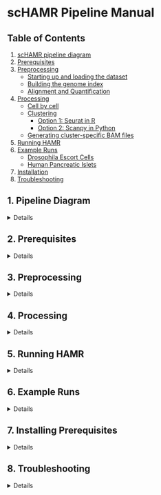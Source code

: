 # scHAMR Pipeline Manual

## Table of Contents

1. [scHAMR pipeline diagram](#1-pipeline-diagram)
2. [Prerequisites](#2-prerequisites)
3. [Preprocessing](#3-preprocessing)
   - [Starting up and loading the dataset](#31-starting-up-and-loading-the-dataset)
   - [Building the genome index](#32-building-the-genome-index)
   - [Alignment and Quantification](#33-alignment-and-quantification)
4. [Processing](#4-processing)
   - [Cell by cell](#41-cell-by-cell-analysis-optional)
   - [Clustering](#42-clustering)
     - [Option 1: Seurat in R](#option-1-seurat-in-r)
     - [Option 2: Scanpy in Python](#option-2-scanpy-in-python)
   - [Generating cluster-specific BAM files](#43-generating-cluster-specific-bam-files)
5. [Running HAMR](#5-running-hamr)
6. [Example Runs](#6-example-runs)
   - [Drosophila Escort Cells](#drosophila-escort-cells)
   - [Human Pancreatic Islets](#human-pancreatic-islets)
7. [Installation](#7-installing-prerequisites)
8. [Troubleshooting]()

## 1. Pipeline Diagram
<details>
<img src="./pip1.png" alt="alt text" width="500" height="300">

<img src="./pip2.png" alt="alt text" width="500" height="300">

</details>

## 2. Prerequisites
<details>
The running environment: Bash terminal on a Linux-based operating system (with Standard POSIX programs)

#### Essential software and tools with versions
- Python (v.2.x & v.3.x)
- R (v.4.x)
- C compiler g++ (v.11.x)
- Bamtools (v.2.5.2)
- Samtools (v.1.16)
- STAR aligner (v.2.7.11a)
- SRA Toolkit (V.3.x)
- 10X Genomics subset-bam (v.1.1.0)
- 10X Genomics Cell Ranger (v.7.2.0)
- Seurat Package in R (v.4.0)
- HAMR (v.1.2)
</details>

## 3. Preprocessing
<details>

```bash
# The directory where everything related to scHAMR will be stored.
SC_HAMR_DIR=~/scHAMR # replace with the actual location
mkdir -p ${SC_HAMR_DIR}
cd ${SC_HAMR_DIR}
```

### 3.1. Starting up and Loading the Dataset

<details>
Commands to set up directories, load, and preprocess data

```bash
# loading the sample data from GEO in SRA format
mkdir -p SRR_data
cd SRR_data
prefetch <SRRxxxxxxxx> --max-size 200G
cd ${SC_HAMR_DIR}

# converting it to FASTQ and spliting the files of reads (R1, R2, and possibly I1...).
mkdir -p FASTQ_data
cd FASTQ_data
fasterq-dump ${SC_HAMR_DIR}/SRR_data/<SRRxxxxxxxx> --split-files

# List the files to confirm they are all there
ls
cd ${SC_HAMR_DIR}
```

If there are multiple datasets, use these commands instead

```bash
# List of datasets to download, replace with the actual ID
datasets=(SRRxxxxxxxx SRRxxxxxxxx SRRxxxxxxxx SRRxxxxxxxx SRRxxxxxxxx)

# Creating a directory to hold the SRA files
mkdir -p SRR_data
cd SRR_data

# Looping through each dataset ID to download
for dataset_id in "${datasets[@]}"
do
    echo "Downloading $dataset_id..."
    prefetch $dataset_id --max-size 200G
done
cd ${SC_HAMR_DIR}

# Creating a directory for FASTQ data
mkdir -p FASTQ_data
cd FASTQ_data

# Looping through each dataset ID to convert to FASTQ and split files
for dataset_id in "${datasets[@]}"
do
    echo "Converting $dataset_id to FASTQ and splitting files..."
    fasterq-dump ${SC_HAMR_DIR}/SRR_data/$dataset_id --split-files
done

# List the files to confirm they are all there
ls
cd ${SC_HAMR_DIR}

```

</details>

### 3.2. Building the Genome Index
<details>
Although the annotations should not be added in building the genome index since HAMR requires no spliced junctions, STARsolo requires the annotations to run and produce the count matrix after aligning. The spliced junction problems will be solved during the aligning step. Additionally, the annotations file needs to be filtered for exons as recommended by 10Xgenomics and STARsolo to properly create the count matrix.


Commands for building genome index with STAR
 
```bash
# Ensuring the starting directory scHAMR
cd ${SC_HAMR_DIR}

# Genome index directory
mkdir -p reference_genome
cd reference_genome

# Replace these with actual links to the reference genome and annotations
ENSEMBL_GENOME_FASTA_LINK="<link for ensembl reference genome fasta file>"
ENSEMBL_ANNOTATIONS_GTF_LINK="<link for ensembl annotations GTF file>"

# Downloading the genome fasta and annotations GTF from Ensembl
wget ${ENSEMBL_GENOME_FASTA_LINK}
wget ${ENSEMBL_ANNOTATIONS_GTF_LINK}

# Decompress if the files are gzipped
gzip -d *.gz

# Replace this with the actual file name of the downloaded and now decompressed file
INPUT_ANNOTATIONS_FILE="<input.annotations_file.gtf>"
# Replace this with the name for the filtered annotations file
OUTPUT_ANNOTATIONS_FILTERED_FILE="<output.annotations_filtered_file.gtf>"

# Filtering the annotations for exons
cellranger mkgtf ${INPUT_ANNOTATIONS_FILE} ${OUTPUT_ANNOTATIONS_FILTERED_FILE} --attribute=gene_biotype:protein_coding

# Replace these placeholders with the actual names of the genome fasta and filtered annotations file
REFERENCE_GENOME_FILE="<reference_genome_file.fa>"
ANNOTATIONS_FILTERED_FILE="<annotations_filtered_file.gtf>"

# Building the genome index using STAR
STAR --runMode genomeGenerate --runThreadN 4 \
     --genomeDir STAR_annotated_index/ \
     --genomeFastaFiles ${REFERENCE_GENOME_FILE} \
     --sjdbGTFfile ${ANNOTATIONS_FILTERED_FILE} \
     --genomeSAindexNbases 12 \
     --genomeSAsparseD 3

# Returning to the scHAMR directory
cd ${SC_HAMR_DIR}
```
**Cell Ranger options**
* mkgtf used to filter and prepare the gene annotations. It takes the path for the input gtf and output gtf. 
* --attribute=gene_biotype:protein_coding option is used to filter by protein coding regions or exons.

**STAR options**
* --runMode  genomeGenerate option directs STAR to run genome indices generation job.
* --runThreadN option defines the number of threads to be used for genome generation, it has
to be set to the number of available cores on the server node.
* --genomeDir specifies the directory for the genome index. It has to be created before running STAR.
* --genomeFastaFiles specifies the path for the genome fasta file.
* --sjdbGTFfile specifies the path for the gene annotations file.
* --genomeSAindexNbases specifies an integer value for the length of the SA pre-indexing string in bases, typically between 10 and 15.
* --genomeSAsparseD specifies a positive integer value for suffux array sparsity, distance between indices. A smaller value increases mapping speed but also increases needed RAM.

</details>


### 3.3. Alignment and Quantification
<details>

STARsolo is used for this step since it provides flexibility in use to work within the constraints of HAMR as well as producing comparable results to CellRanger
1.	Spliced junctions for mRNA need to be filtered out. To filter them out in bulk RNA-seq, the STAR aligner parameter --alignIntronMax 1 is usually used along with not including the annotations file in the genome index step. That is because --alignIntronMax 1 only controls the unannotated junctions and has no control over the junctions annotated in building the genome index. However, the annotations file is required for scRNA-seq as discussed earlier in the genome index step. To fix this problem, the annotated spliced junctions can be filtered out by increasing increasing the overhang to a number bigger than the read length, --alignSJDBoverhangMin 999 (n> read length).
2.	The “CB” tag must be included in the --outSAMattributes and that the produced file is a sorted BAM (--outSAMtype BAM SortedByCoordinate ) because the "CB" tag will not be included otherwise and a sorted BAM is also a requirement by HAMR. The “CB” tag will be used to generate BAM file for each cell or cluster later.
3.	HAMR requires only uniquely mapped reads. The parameter --outFilterMultimapNmax 1 is used to filter out multiple mapped reads.
4.	Some parameters such as –soloType, --soloUMIlen and input fastq files are adjusted acording to the used kit. For example. here, the parameters are adjusted for the 10x chromium 3" V2 kit. For the 10X chromium 3" V3, add --soloUMIlen 12. Additionally, STARsolo requires the 10x Genomics cells barcodes whitelist, which is different for different kit versions, to check for correct CBs. Review the STAR Aligner manual for more details and guidance.
5.	HAMR and Subset-bam require the BAM to be sorted and indexed.
6. Find the 10X barcodes whitelist [here](https://teichlab.github.io/scg_lib_structs/methods_html/10xChromium3.html)


Commands for aligning the Reads, CB Demultiplexing, UMI Deduplication, Counting and Cell Calling with STAR

```bash

# Directory for 10x Genomics cells barcodes whitelist
mkdir -p CB_whitelist
cd CB_whitelist
# Replace with the actual link to download the CB whitelist text file
CB_WHITELIST_LINK="<link for CB whitelist txt file>"
wget ${CB_WHITELIST_LINK}
gzip -d *.gz

# Returning to the scHAMR directory
cd ${SC_HAMR_DIR}

# Variables for file names - adjust these as per your dataset
FASTQ_CDNA="FASTQ_data/<Second file with actual cDNA reads.fastq>"
FASTQ_CB_UMI="FASTQ_data/<first file with CB(16b)+UMI(10b) reads.fastq>"
CB_WHITELIST_FILE="CB_whitelist/<CB whitelist file.txt>"
UMI_LENGTH="<10 or 12 based on the 10X version>"

# Mapping with STARsolo
STAR --runThreadN 4 \
  --genomeDir reference_genome/STAR_annotated_index/ \
  --readFilesIn ${FASTQ_CDNA} ${FASTQ_CB_UMI} \
  --outFileNamePrefix STARsolo_results/ \
  --outReadsUnmapped Fastx \
  --outSAMattributes NH HI NM MD CB UB sM sS sQ \
  --outFilterMultimapNmax 1 \
  --outFilterMatchNmin 30 \
  --outFilterMismatchNmax 4 \
  --alignIntronMax 1 \
  --alignSJDBoverhangMin 999 \
  --soloType CB_UMI_Simple \
  --soloCellFilter EmptyDrops_CR \
  --soloCBwhitelist ${CB_WHITELIST_FILE} \
  --soloBarcodeReadLength 1 \
  --soloCBlen 16 \
  --soloUMIlen ${UMI_LENGTH} \
  --outSAMtype BAM SortedByCoordinate \
  --limitBAMsortRAM 60000000000

# Indexing the resulted BAM with samtools
samtools index ${SC_HAMR_DIR}/STARsolo_results/Aligned.sortedByCoord.out.bam
```

The output of STARsolo includes the BAM file as well as raw and filtered count matrix in addition to other complementary files as summaries and logs. The filtered count matrix and BAM are required for the next steps.
</details>

</details>

## 4. Processing

<details>

### 4.1. Cell by Cell Analysis (Optional)

<details>

The Bam file generated in the previous step can technically be split to a BAM file per individual cell and then running them through HAMR for a HAMR result per each cell. Since the reads count per cell is relatively low compared to bulk seq data, even after filtering for actual cells, most HAMR results would be empty and inaccurate as HAMR requires adequate read depth. Additionally, that will generate so many BAM files, representing the number of cells detected, and we may not be interested to view hundreds of HAMR results.

Commands for optional cell by cell analysis

```bash
#  filtering the bam file to include the actual cells only using the filtered barcodes file generated by STARsolo
mkdir -p filtered_bam
cd filtered_bam
subset-bam --bam ${SC_HAMR_DIR}/STARsolo_results/Aligned.sortedByCoord.out.bam --cell-barcodes ${SC_HAMR_DIR}/STARsolo_results/Solo.out/Gene/filtered/barcodes.tsv --bam-tag CB:Z --out-bam filtered_bam --log-level debug
cd ${SC_HAMR_DIR}

# making sure that the allowed number of simultaneously openned files on the computer/server is bigger than the expected number of cells (number of filtered cells  barcodes). It is usually 1024. 
# Setting it temporarily to 9999.
ulimit -n
ulimit -n 9999
mkdir -p splitted_bams

# spliting the generated bam file to a file for each individual cell based on the cell barcodes tag using bamtools.
cd splitted_bams
cp ${SC_HAMR_DIR}/filtered_bam/filtered_bam ${SC_HAMR_DIR} /splitted_bams/
bamtools split -in filtered_bam -tag CB:Z
cd ${SC_HAMR_DIR}
```

</details>

### 4.2. Clustering

<details>

``` bash
# directory for all clustering analyses
mkdir -p clustering
cd clustering
```

### Option 1: Scanpy in Python

<details>

**1. Setting up and Loading dataset**

Scanpy expects zipped files:
```bash
# gzip STARsolo results for Scanpy
mkdir -p ${SC_HAMR_DIR}/STARsolo_results/Solo.out/Gene/filtered/gzipped
for file in ${SC_HAMR_DIR}/STARsolo_results/Solo.out/Gene/filtered/*; do
    gzip -c "$file" > ${SC_HAMR_DIR}/STARsolo_results/Solo.out/Gene/filtered_gzipped/$(basename "$file").gz
done

# start in the ~/scHAMR directory
cd ${SC_HAMR_DIR}

# starting the python environment
python3
```

Importing libraries:
```python
import scanpy as sc
import os
import anndata
import scipy as sp
import pandas as pd
import numpy as np
import seaborn as sb
import matplotlib.pyplot as plt
from matplotlib import cm
from scipy.sparse import csr_matrix
from sklearn.model_selection import StratifiedShuffleSplit, train_test_split
from sklearn.metrics import silhouette_score, davies_bouldin_score, calinski_harabasz_score
np.random.seed(223)
```

Loading dataset:
```python
# Reading the dataset into python as an anndata, ensure the correct directory path
files_path = '../scHAMR/STARsolo_results/Solo.out/Gene/filtered/gzipped/'
adata = sc.read_10x_mtx(files_path)

# Displaying the AnnData object description
adata
```

**2. Data Cleaning and Quality Control**

In case there are multiple samples in the dataset, the cleaning needs to be done to individual samples.

Subsetting the dataset for individual samples:
```python
# Subset the data for each of the 5 samples based on the sample annotations in the data
unique_samples = adata.obs['sample'].unique()
sample_data = {}
for sample in unique_samples:
    sample_data[sample] = adata[adata.obs['sample'] == sample].copy()
    
#adata_<sample1_ID> = sample_data['<sample1_ID>']
#adata_<sample2_ID> = sample_data['<sample2_ID>']
#adata_<sample3_ID> = sample_data['<sample3_ID>']
#adata_<...> = sample_data['<...>']
```

Define a function for quality control check using metrics and visualizations:
```python
def data_quality_control_check(adata):
    """
    Perform quality control (QC) analysis on an AnnData object used in scRNA-seq data analysis.

    This function calculates and adds QC metrics to the AnnData object for each cell. These metrics include 
    the total counts of RNA molecules per cell, the number of detected genes, and the fraction of 
    mitochondrial (MT) genes. It also generates violin plots and scatter plots for these metrics to assist 
    in determining appropriate threshold values for further quality control filtering.

    Parameters:
    -----------
    adata : AnnData
        An AnnData object containing scRNA-seq data. This object should have cells as rows and genes as columns.
    
    Returns:
    --------
    adata : AnnData
        The modified AnnData object with added QC metrics. The metrics added are 'n_genes_by_counts' (number of 
        genes detected in each cell), 'total_counts' (total number of RNA molecules detected per cell), and 
        'pct_counts_mt' (percentage of counts belonging to mitochondrial genes).
    """

    # Identify and annotate mitochondrial genes, which start with MT in their ID
    adata.var['mt'] = adata.var_names.str.startswith('MT-')

    # Calculate quality check metrics, particularly: total counts, no. of genes, and MT genes fraction
    sc.pp.calculate_qc_metrics(adata, qc_vars=['mt'], percent_top=None, log1p=True, inplace=True)
    
    # Produce a violin plot for the quality check metrics 
    sc.pl.violin(adata, ['n_genes_by_counts', 'total_counts', 'pct_counts_mt'],
             jitter=0.4, multi_panel=True)
    
    # Produce scatter plots for total count vs mitochondrial genes and gene count
    sc.pl.scatter(adata, x='total_counts', y='n_genes_by_counts')
    sc.pl.scatter(adata, x='total_counts', y='pct_counts_mt')
    
    return adata
```

Define a function that applies selected quality control metrics:
```python
def data_quality_control_apply(adata, min_counts, max_counts, min_genes, max_genes, max_pct_mt):
    
    """
    Apply a series of quality control filters to an AnnData object from scRNA-seq data.

    This function performs several filtering steps to remove low-quality cells based on specified 
    criteria: the maximum total counts, the minimum and maximum number of genes expressed, and the 
    maximum percentage of mitochondrial gene counts. The function prints the number of cells in the 
    dataset after each filtering step for tracking the impact of each criterion.

    Parameters:
    -----------
    adata : AnnData
        An AnnData object containing single-cell RNA sequencing data, with cells as rows and genes as columns.
    max_counts : int
        Maximum allowed total counts (sum of all gene expression counts) per cell. Cells exceeding this 
        threshold will be filtered out.
    min_genes : int
        Minimum number of genes that must be expressed in a cell. Cells with fewer expressed genes will 
        be filtered out.
    max_genes : int
        Maximum number of genes that must be expressed in a cell. Cells with more expressed genes will 
        be filtered out.
    max_pct_mt : float
        Maximum allowed percentage of mitochondrial gene counts. Cells with a higher percentage will be 
        filtered out.

    Returns:
    --------
    AnnData
        The filtered AnnData object.
    """
    
    # Number of cells before any filtering
    print('Total number of cells before filtering: {:d}'.format(adata.n_obs))
    
    # Filter out counts over min_counts
    sc.pp.filter_cells(adata, min_counts = min_counts)
    print('Number of cells after min count filter: {:d}'.format(adata.n_obs))
    
    # Filter out counts over max_counts
    sc.pp.filter_cells(adata, max_counts = max_counts)
    print('Number of cells after max count filter: {:d}'.format(adata.n_obs))

    # Filter out cells with under min_genes genes
    sc.pp.filter_cells(adata, min_genes = min_genes)
    print('Number of cells after gene filter: {:d}'.format(adata.n_obs))

    #Filter out cells with over max_genes genes
    sc.pp.filter_cells(adata, max_genes = max_genes)
    print('Number of cells after gene filter: {:d}'.format(adata.n_obs))
    
    # Filter out cells with high percentage of mitochondrial genes
    #adata = adata[adata.obs.pct_counts_mt < max_pct_mt, :].copy()
    adata = adata[adata.obs['pct_counts_mt'] < max_pct_mt].copy()

    print('Number of cells after MT pct filter: {:d}'.format(adata.n_obs))
    
    return adata
```

Repeat the following as neccessary for all samples individually:
```python
# Calculate and visualize QC metrics
data_quality_control_check(adata)

# Apply selected QC values
adata = data_quality_control_apply(adata, min_counts=200, max_counts=50000, min_genes=1000, max_genes=5000, max_pct_mt=5)
adata

# Calculate and visualize QC metrics after applying QC
data_quality_control_check(adata)
```

If applicable, integrate all the samples back into one dataset:
```python
# Concatenate all the samples in adata
adata = anndata.concat(
    {bc: ad for bc, ad in zip(['<sample1_ID>', '<sample2_ID>', '<sample3_ID>', '<...>'], [adata_<sample1_ID>, adata_<sample2_ID>, adata_<...>])},
    label='sample',
    merge="same"
)
adata
```

Filtering out genes expressed in less than X cells in the whole dataset. Those genes are probably artifacts:
```python
# Filter genes
print('Total number of genes: {:d}'.format(adata.n_vars))

# Basic filtering - a Gene must be at least detected in 30 cells
sc.pp.filter_genes(adata, min_cells=30)

print('Number of genes after filtering: {:d}'.format(adata.n_vars))
```

**3. Data Transformation**

Normalizing:
```python
# Keep the count data that is not normalized in a counts layer.
adata.layers["counts"] = adata.X.copy()

# Total-count normalize (library-size correct) the data matrix X to 10,000 reads per cell.
sc.pp.normalize_total(adata, target_sum=1e4)
```

Logarithmizing:
```python
# Logarithmize the data
sc.pp.log1p(adata)

# Save the normalized and logarithmized raw data in the .raw attribute of the anndata.
adata.raw = adata
```

**4. Extracting Highly Variable Genes (HVGs) and Further Cleaning**

Highly variable genes analysis:
```python
# Extracting highly variable genes
sc.pp.highly_variable_genes(adata, min_mean=0.0125, max_mean=3, min_disp=0.5)

# Visualization of highly variable genes
sc.pl.highly_variable_genes(adata)

# Get only highly variable genes
adata = adata[:, adata.var.highly_variable]
```

Regress out the effects of confounding variables, such as total count and mitochondrial genes percentage:
```python
sc.pp.regress_out(adata, ['total_counts', 'pct_counts_mt'])
```

Scaling the data to unit variance and clip values above standard deviation of 10 to minimize the effects of the outliers
```python
sc.pp.scale(adata, max_value=10)
```

**5. Batch Correction**

- Batch effects are systematic differences in data that arise not from biological variations but from technical or experimental differences when having multiple samples in the dataset. Batch correction in scRNA-seq is a critical step for ensuring that subsequent analyses reflect true biological differences rather than technical artifacts. A commonly used method is Combating Batch Effects (ComBat), which uses an empirical Bayes framework to model and adjust for batch effects in gene expression data. This method leverages the strengths of both frequentist (data-driven estimation) and Bayesian (prior and posterior updating) methods, making it particularly effective for high-dimensional genomic data where direct parameter estimation might be challenging.

Apply batch correction if the dataset has multiple samples:
```python
# Batch Correction using ComBat
sc.pp.combat(adata, key='sample')
```

**6. Principal Component Analysis (PCA)**

```python
# Performing Principal Component Analysis (PCA)
sc.tl.pca(adata, n_comps=100, svd_solver='arpack')

# Visualize elbow plot for the variance ratio across principal components
sc.pl.pca_variance_ratio(adata, n_pcs=100, log=True)
```

**7. Neighborhood Graph Construction**

```python
# Calculate the neighborhood graph with 50 PCs. 
sc.pp.neighbors(adata, n_pcs=50, n_neighbors = 15)
```

**8. Uniform Manifold Approximation and Projection (UMAP)**

```python
# UMAP calculation
sc.tl.umap(adata) # min_dist = 0.5 by default

# Visualize the UMAP with highlighting the different five samples in the dataset
# add color='sample' if the dataset has different samples and one wants to display them.
sc.pl.scatter(adata, basis='umap') 
```

**9. Clustering with Louvain or Leiden and Resolution Tuning**

The Louvain model or Leiden model can be selected here. This is an example with Leiden. The process is exactly the same with Louvain. Since a better performance is usually dataset specific, comparing both models is recommended.

Running clustering with different resolution parameter values:
```python
# Define a range of resolution values
resolutions = np.arange(0.1, 2.1, 0.1)  

# Initialize dictionaries to store scores
silhouette_scores = {}
davies_bouldin_scores = {}
calinski_harabasz_scores = {}

for res in resolutions:
    # Perform Louvain clustering at the given resolution
    sc.tl.leiden(adata, resolution=res, key_added=f'clustering_{res}')

    # Retrieve the cluster labels
    labels = adata.obs[f'clustering_{res}']

    # Assuming adata.obsm['X_pca'] contains the PCA reduced data
    X_pca = adata.obsm['X_pca']

    # Calculate Silhouette Score
    silhouette_scores[res] = silhouette_score(X_pca, labels)

    # Calculate Davies-Bouldin Score
    davies_bouldin_scores[res] = davies_bouldin_score(X_pca, labels)

    # Calculate Calinski-Harabasz Score
    calinski_harabasz_scores[res] = calinski_harabasz_score(X_pca, labels)

    # Plot the clusters
    sc.pl.scatter(adata, basis='umap', color=f'clustering_{res}', title=f'Resolution {res}')
```

Inspect the statistical metrics and plot them against resolution parameters:
```python
# Inspect the scores in the dictionaries
print("Silhouette Scores:", silhouette_scores)
print("Davies-Bouldin Scores:", davies_bouldin_scores)
print("Calinski-Harabasz Scores:", calinski_harabasz_scores)

# Plotting Silhouette Score
plt.figure(figsize=(10, 6))
plt.plot(list(silhouette_scores.keys()), list(silhouette_scores.values()), marker='o')
plt.xlabel("Resolution")
plt.ylabel("Silhouette Score")
plt.title("Silhouette Score for Different Resolutions in Louvain Clustering")
plt.show()

# Plotting Davies Bouldin Score
plt.figure(figsize=(10, 6))
plt.plot(list(davies_bouldin_scores.keys()), list(davies_bouldin_scores.values()), marker='o')
plt.xlabel("Resolution")
plt.ylabel("Davies Bouldin Score")
plt.title("Davies Bouldin for Different Resolutions in Louvain Clustering")
plt.show()

# Plotting Calinski Harabasz Score
plt.figure(figsize=(10, 6))
plt.plot(list(calinski_harabasz_scores.keys()), list(calinski_harabasz_scores.values()), marker='o')
plt.xlabel("Resolution")
plt.ylabel("Calinski Harabasz Score")
plt.title("Calinski Harabasz for Different Resolutions in Louvain Clustering")
plt.show()
```
After deciding on a resolution parameter, visualize the clustering results:
```python
sc.tl.leiden(adata, key_added= 'clusters', resolution=0.4)
sc.pl.scatter(adata, basis='umap', color=['clusters'])

labels = adata.obs['clusters']
X_pca = adata.obsm['X_pca']

# Calculate Silhouette Score
silhouette_score_value_leiden = silhouette_score(X_pca, labels)
print("Silhouette score: ", silhouette_score_value_leiden)

# Calculate Davies-Bouldin Score
davies_bouldin_score_value_leiden = davies_bouldin_score(X_pca, labels)
print("Davies Bouldin score: ",  davies_bouldin_score_value_leiden)

# Calculate Calinski-Harabasz Score
calinski_harabasz_score_value_leiden = calinski_harabasz_score(X_pca, labels)
print("Calinski Harabasz score: ", calinski_harabasz_score_value_leiden)
```

**10. (Optional) Assessing Clustering Robustness on Dataset Subsets**

Perform stratified sampling:
```python
# Define bins or regions for splitting

# Get UMAP coordinates
umap_coords = adata.obsm['X_umap']

# Define grid boundaries (these could be based on quantiles or other criteria)
x_bins = np.linspace(min(umap_coords[:,0]), max(umap_coords[:,0]), 100)
y_bins = np.linspace(min(umap_coords[:,1]), max(umap_coords[:,1]), 100)

# Digitize the UMAP coordinates to bin indices
x_bin_indices = np.digitize(umap_coords[:,0], x_bins)
y_bin_indices = np.digitize(umap_coords[:,1], y_bins)

# Combine the bin indices to form a stratification key
stratification_key = x_bin_indices * (1000) + y_bin_indices
```

```python
# Splitting the data into two subsets. Here, we perform stratified splitting. 
# However, if a bin has only one sample, we randomly assign the sample to a subset.

# Check if any bin has fewer than 2 samples
unique, counts = np.unique(stratification_key, return_counts=True)
# Find bins with fewer than 2 samples
bins_with_fewer_than_two = unique[counts == 1]

# Create masks for cells in bins with at least two samples and with only one sample
mask_fewer_than_two = np.isin(stratification_key, bins_with_fewer_than_two)
mask_at_least_two = ~mask_fewer_than_two

# Split indices into two groups
indices_fewer_than_two = np.where(mask_fewer_than_two)[0]
indices_at_least_two = np.where(mask_at_least_two)[0]

# Perform stratified split on cells in bins with at least two samples
sss = StratifiedShuffleSplit(n_splits=1, test_size=0.5, random_state=42)
for first_subset_idx_stratified, second_subset_idx_stratified in sss.split(X=np.zeros(
    len(indices_at_least_two)), y=stratification_key[mask_at_least_two]):
    pass

# Adjust indices to original data
first_subset_idx_stratified = indices_at_least_two[first_subset_idx_stratified]
second_subset_idx_stratified = indices_at_least_two[second_subset_idx_stratified]

# Randomly assign cells from bins with fewer than two samples
first_subset_idx_random, second_subset_idx_random = train_test_split(indices_fewer_than_two, test_size=0.5, random_state=42)

# Combine indices from both stratified and random splits
first_idx = np.concatenate((first_subset_idx_stratified, first_subset_idx_random))
second_idx = np.concatenate((second_subset_idx_stratified, second_subset_idx_random))

# Create First and Second subsets
first_subset_adata = adata[first_idx].copy()
second_subset_adata = adata[second_idx].copy()
```

```python
print(first_subset_adata,'\n \n', second_subset_adata)
```


Running clustering on the dataset subsets:
```python
# First subset:
sc.tl.leiden(first_subset_adata, key_added= 'clusters_fsubset', resolution=0.4)
sc.pl.scatter(first_subset_adata, basis='umap', color=['clusters_fsubset'])

labels_first_subset = first_subset_adata.obs['clusters_fsubset']
X_pca_first_subset = first_subset_adata.obsm['X_pca']

# Calculate Silhouette Score
first_subset_silhouette_score = silhouette_score(X_pca_first_subset, labels_first_subset)
print("First Subset's Silhouette score: ", first_subset_silhouette_score)

# Calculate Davies-Bouldin Score
first_subset_davies_bouldin_score = davies_bouldin_score(X_pca_first_subset, labels_first_subset)
print("First Subset's Davies Bouldin score: ",  first_subset_davies_bouldin_score)

# Calculate Calinski-Harabasz Score
first_subset_calinski_harabasz_score = calinski_harabasz_score(X_pca_first_subset, labels_first_subset)
print("First Subset's Calinski Harabasz score: ", first_subset_calinski_harabasz_score)
```

```python
# Second subset:
sc.tl.leiden(second_subset_adata, key_added= 'clusters_ssubset', resolution=0.4)
sc.pl.scatter(second_subset_adata, basis='umap', color=['clusters_ssubset'])

labels_second_subset = second_subset_adata.obs['clusters_ssubset']
X_pca_second_subset = second_subset_adata.obsm['X_pca']

# Calculate Silhouette Score
second_subset_silhouette_score = silhouette_score(X_pca_second_subset, labels_second_subset)
print("Second Subset's Silhouette score: ", second_subset_silhouette_score)

# Calculate Davies-Bouldin Score
second_subset_davies_bouldin_score = davies_bouldin_score(X_pca_second_subset, labels_second_subset)
print("Second Subset's Davies Bouldin score: ",  second_subset_davies_bouldin_score)

# Calculate Calinski-Harabasz Score
second_subset_calinski_harabasz_score = calinski_harabasz_score(X_pca_second_subset, labels_second_subset)
print("Second Subset's Calinski Harabasz score: ", second_subset_calinski_harabasz_score)
```

**11. Exporting a Dataframe for Cell Barcodes and Clusters ID**

```python
# Extracting cell barcodes and cluster IDs
cell_barcodes = adata.obs_names
cluster_ids = adata.obs['clusters']

# Creating a dataframe
cb_cluster_df = pd.DataFrame({'CellBarcode': cell_barcodes, 'ClusterID': cluster_ids})

# Saving the dataframe to CSV
csv_file_path = "${SC_HAMR_DIR}/clustering/CBs_Clusters_dataframe.csv"  # Adjust the path as needed
cb_cluster_df.to_csv(csv_file_path, index=False)
```

**12. (Optional) Gene Markers and Cell Typing Analysis and Visualization**

Identifying significantly enriched genes in each cluster:
```python
# t-test
sc.tl.rank_genes_groups(adata, 'louvain_clusters', method='t-test')
sc.pl.rank_genes_groups(adata, n_genes=25, sharey=False)
```

Visualizing the expression of specific marker genes known for cell types on the UMAP:
```python
sc.pl.scatter(adata, basis='umap', color=['Gene_Marker_ID1', 'Gene_Marker_ID2', '...'])
```

Dot plot visualization for gene markers expression in clusters and corresponding cell type:

```python
# Marker genes to cell type dictionary
marker_genes_dict = {
    'cell_type1': ['Gene_Marker_ID1'],
    'cell_type2': ['Gene_Marker_ID2'],
    <....>
    'cell_type3': ['Gene_Marker_ID3', 'Gene_Marker_ID4'],
}

# Dotplot for visualization
sc.pl.dotplot(adata, marker_genes_dict, 'clusters')
```

Cell-type annotations:
```python
# Using the previous information to annotate cell types

map_names = {}

for c in adata.obs['louvain_clusters'].cat.categories:
    if c in ['0','4', '1', '2']:
        map_names[c] = 'cell_type1'
    elif c in ['5', '3']:
        map_names[c] = 'cell_type2'  
    elif c in ['6']:
        map_names[c] = 'cell_type3'
    elif c in ['<....>']:
        map_names[c] = 'cell_type<...>'
    else:
        map_names[c] = c

adata.obs['clusters_annotations'] = adata.obs['clusters']
adata.obs['clusters_annotations'] = adata.obs['clusters_annotations'].map(map_names).astype('category')
adata.obs['Cell_Type'] = adata.obs['clusters_annotations'].cat.reorder_categories(
    ['cell_type1', 'cell_type2', 'cell_type3', 'cell_type<...>'])
```

Finally, exit python environment

```python
exit()
```

</details>

### Option 2: Seurat in R

<details>

**1. Setting up and Loading Dataset**

``` bash
# directory per each Seurat analysis 
mkdir -p qc_check
mkdir -p features_selection
mkdir -p PCA
mkdir -p clusters
mkdir -p biomarkers

# Run R environment in terminal
R
```

Importing libraries

```R
library(dplyr)
library(Seurat)
library(patchwork)
library("Matrix")
library("readr")
set.seed(223)
```

Loading dataset count matrix

```R

# importing the data count matrix (use 'ReadMtx'for bundle formate matrix
# or 'Read10X' for tubler formate matrix by 10X, or ReadSTARsolo for star, or manually)

seurat_obj.data <- ReadSTARsolo(data.dir ="${SC_HAMR_DIR}/STARsolo_results/Solo.out/Gene/filtered/")

# or:
# seurat_obj.data <- readMM("${SC_HAMR_DIR}/STARsolo_results/Solo.out/Gene/filtered/matrix.mtx")
# rownames(seurat_obj.data) <- read_tsv("${SC_HAMR_DIR}/STARsolo_results/Solo.out/Gene/filtered/features.tsv", col_names=FALSE)[, 1, drop=TRUE]
# colnames(seurat_obj.data) <- read_tsv("${SC_HAMR_DIR}/STARsolo_results/Solo.out/Gene/filtered/barcodes.tsv", col_names=FALSE)[, 1, drop=TRUE]

# or:
# seurat_obj.data <- ReadMtx(mtx ="${SC_HAMR_DIR}/STARsolo_results/Solo.out/Gene/filtered/matrix.mtx", cells="${SC_HAMR_DIR}/STARsolo_results/Solo.out/Gene/filtered/barcodes.tsv", features="${SC_HAMR_DIR}/STARsolo_results/Solo.out/Gene/filtered/features.tsv")

# setting up a Seurat object and displaying it
seurat_obj <- CreateSeuratObject(counts = seurat_obj.data, project = "seurat_obj", min.cells = 3, min.features = 200)

seurat_obj
```

**2. Data Cleaning and Quality Control**

Quality Control and cells selection:
```R
# percent of mitrochondrial genes
seurat_obj[["percent.mt"]] <- PercentageFeatureSet(seurat_obj, pattern = "^MT-")

# Violin plot for QC metrics
png("${SC_HAMR_DIR}/clustering/qc_check/pre-qc_vlnplot.png", width = 800, height = 600, pointsize = 12)
VlnPlot(seurat_obj, features = c("nFeature_RNA", "nCount_RNA", "percent.mt"), ncol = 3)
dev.off()

# scatter plots for features
png("${SC_HAMR_DIR}/clustering/qc_check/pre-qc_scatter.png", width = 800, height = 400, pointsize = 12)
plot1 <- FeatureScatter(seurat_obj, feature1 = "nCount_RNA", feature2 = "percent.mt")
plot2 <- FeatureScatter(seurat_obj, feature1 = "nCount_RNA", feature2 = "nFeature_RNA")
plot1 + plot2
dev.off()

# choosing cells with high quality (here, has more than 200 but less than 2500 reads and less than 5% mt genes)
seurat_obj <- subset(seurat_obj, subset= nFeature_RNA>200 & nFeature_RNA<2500 & percent.mt<5)

# rechecking Q
png("${SC_HAMR_DIR}/clustering/qc_check/post-qc_vlnplot.png", width = 800, height = 600, pointsize = 12)
VlnPlot(seurat_obj, features = c("nFeature_RNA", "nCount_RNA", "percent.mt"), ncol = 3)
dev.off()
		
png("${SC_HAMR_DIR}/clustering/qc_check/post-qc_scatter.png", width=800, height=400, pointsize= 12)
plot1 <- FeatureScatter(seurat_obj, feature1 = "nCount_RNA", feature2 = "percent.mt")
plot2 <- FeatureScatter(seurat_obj, feature1 = "nCount_RNA", feature2 = "nFeature_RNA")
plot1 + plot2
dev.off()	
```

**3. Data Transformation**

```R
# Normalizing and Logarithmizing
seurat_obj <- NormalizeData(seurat_obj, normalization.method = "LogNormalize", scale.factor = 10000)
```

**4. Extracting Highly Variable Genes (HVGs) and Further Cleaning**

Selecting genes of high variability (feature selection)

```R
# 2000 genes of highest variability are selected
seurat_obj <- FindVariableFeatures(seurat_obj, selection.method = "vst", nfeatures = 2000)

# these are the top 10 of them to show in the plot below
top10 <- head(VariableFeatures(seurat_obj), 10)
# plot the variable features
png("${SC_HAMR_DIR}/clustering/features_selection/variable_features.png", width = 800, height = 400, pointsize = 12)
plot1 <- VariableFeaturePlot(seurat_obj)
plot2 <- LabelPoints(plot = plot1, points = top10, repel = TRUE)
plot1 + plot2
dev.off()
```


Linear Transformation (Scaling)

```R
all.genes <- rownames(seurat_obj)
seurat_obj <- ScaleData(seurat_obj, features = all.genes)
```

**5. Principal Component Analysis (PCA)**

```R
# Calulcating PCA
seurat_obj <- RunPCA(seurat_obj, features = VariableFeatures(object = seurat_obj))

# examining PCA results
print(seurat_obj[["pca"]], dims = 1:5, nfeatures = 5) 

# visualizing PCA results in VizDimReduction(), DimPlot(), and DimHeatmap()
png("${SC_HAMR_DIR}/clustering/PCA/VizDimLoadings.png", width = 800, height = 400, pointsize = 12)
VizDimLoadings(seurat_obj, dims = 1:2, reduction = "pca")
dev.off()
png("${SC_HAMR_DIR}/clustering/PCA/DimPlot.png", width = 800, height = 600, pointsize = 12)
DimPlot(seurat_obj, reduction = "pca")
dev.off()
png("${SC_HAMR_DIR}/clustering/PCA/DimHeatmap.png", width = 1200, height = 1200, pointsize = 12)
DimHeatmap(seurat_obj, dims = 1:12, cells = 500, balanced = TRUE)
dev.off()

# Determine the dataset dimensionality
# determining the top PCs that represent a robust compression for the dataset.
seurat_obj <- JackStraw(seurat_obj, num.replicate = 100, dims = 50)
seurat_obj <- ScoreJackStraw(seurat_obj, dims = 1:50)
# Visualizing the distribution of p-values for each PC with uniform distribution (the dashed line). Elbow plot can be used as an alternative.
png("${SC_HAMR_DIR}/clustering/PCA/JackStrawPlot.png", width = 800, height = 400, pointsize = 12)
JackStrawPlot(seurat_obj, dims = 1:50)
dev.off()
png("${SC_HAMR_DIR}/clustering/PCA/ElbowPlot.png", width = 800, height = 600, pointsize = 12)
ElbowPlot(seurat_obj)
dev.off()
```

**6. Neighborhood Graph Construction**

```R
# K- nearest neighbor
Mido <- FindNeighbors(Mido, dims = 1:50)
```

**7. Clustering**

```R
**# Clustering with Louvain
Mido <- FindClusters(Mido, resolution = 0.5)

# Showing the cluster ID of the first few cells in the dataset
head(Idents(Mido), 20)
```

**8. Uniform Manifold Approximation and Projection (UMAP)**

```R
# Non-linear dimentionality reduction (UMAP) to visualize and explore the data
Mido <- RunUMAP(Mido, dims = 1:50)
png("${SC_HAMR_DIR}/Seurat/clusters/umap.png", width = 1200, height = 1200, pointsize = 18)
DimPlot(Mido, reduction = "umap", label=TRUE)
dev.off()
pdf("${SC_HAMR_DIR}/Seurat/clusters/umap.pdf")
DimPlot(Mido, reduction = "umap", label=TRUE)
dev.off()
```

**9. Exporting a Dataframe for Cell Barcodes and Clusters ID**

```R
CBs_Clusters_dataframe <-FetchData(Mido, vars = 'ident')
# save it as 
write.csv(CBs_Clusters_dataframe, "${SC_HAMR_DIR}/Seurat/CBs_Clusters_dataframe.csv")

# Save progress to retrieve it if needed for other downstream analysis as ones not included hear
saveRDS(Mido, file = "${SC_HAMR_DIR}/Seurat/Mido_Seurat.rds")

# to read it, type:
# Mido <- readRDS(file = "${SC_HAMR_DIR}/Seurat/Mido_Seurat.rds")
```

**10. (Optional) Gene Markers and Cell Typing Analysis and Visualization**

``` R
Mido.markers <- FindAllMarkers(Mido, only.pos = TRUE, min.pct = 0.25, logfc.threshold = 0.25)
		Mido.markers %>%
    			group_by(cluster) %>%
    			slice_max(n = 2, order_by = avg_log2FC)

# for one specific cluster:
# cluster2.markers <- FindMarkers(Mido, ident.1 = 2, min.pct = 0.25)
# head(cluster2.markers, n = 5)

# visualization example:
# pdf("${SC_HAMR_DIR}/Seurat/biomarkers/umap.pdf")
# FeaturePlot(Mido, features = c("<input Gene here>"))
# dev.off()
```

</details>

</details>



### 4.3. Generating cluster-specific BAM files

<details>


Process the csv file to prepare it to split the BAM file
```bash
# directory for clusters’ CBs
mkdir -p CBs_Clusters
cd CBs_Clusters

# copy the dataframe in a new directory for further analysis
cp ${SC_HAMR_DIR}/clustering/CBs_Clusters_dataframe.csv ${SC_HAMR_DIR}/CBs_Clusters

# remove the unneeded header (X--idents) that can be problematic.
sed -i 1d ${SC_HAMR_DIR}/CBs_Clusters/CBs_Clusters_dataframe.csv

# divide cell barcodes list in first column by second column (clusters ID) to separate files:
awk -F"," '{ gsub("\"","",$2); print $1 "," $2 > ($2 ".csv") }' ${SC_HAMR_DIR}/CBs_Clusters/CBs_Clusters_dataframe.csv

# we do not need the copy anymore so delete.
rm CBs_Clusters_dataframe.csv

# get the first column only
mkdir -p CBs

for i in $(ls *.csv)
do cut -d, -f1  $i > ${SC_HAMR_DIR}/CBs_Clusters/CBs/$i
done

cd ${SC_HAMR_DIR}
```

Using the Subset-Bam tool to split the BAM file into a BAM file per cluster using the corresponding cell barcodes for each cluster.

```bash
mkdir -p clusters_BAM 
cd ${SC_HAMR_DIR}/CBs_Clusters/CBs/

# running subset-bam in a loop over all clusters
for i in $(ls *.csv)
do subset-bam --bam ${SC_HAMR_DIR}/STARsolo_results/Aligned.sortedByCoord.out.bam --cell-barcodes $i --bam-tag CB:Z --out-bam ${SC_HAMR_DIR}/clusters_BAM/$(basename $i .csv) --log-level debug --cores 2
done

cd ${SC_HAMR_DIR}
```

</details>


</details>

## 5. Running HAMR
<details>

1. Clusters

```bash
mkdir -p HAMR_clusters
cd clusters_BAM
# creating a for loop that runs over all BAM files in the directory clusters_BAM
for i in $(ls *)
do python2 ~/HAMR/HAMR-1.2/hamr.py $i  ${SC_HAMR_DIR}/reference_genome/<reference genome fasta file.fa>  ~/HAMR/HAMR-1.2/models/euk_trna_mods.Rdata ${SC_HAMR_DIR}/HAMR_clusters  HAMR_$(basename $i)  30 10 0.05 H4 0.01 0.05 0.05
done
```

2. Cell-by-Cell (optional)

```bash
mkdir -p HAMR_cells
cd splitted_bams

# creating a for loop that runs over all BAM files in the directory clusters_BAM
for i in $(ls *)
do python2 ~/HAMR/HAMR-1.2/hamr.py $i  ${SC_HAMR_DIR}/reference_genome/<reference genome fasta file.fa>  ~/HAMR/HAMR-1.2/models/euk_trna_mods.Rdata ${SC_HAMR_DIR}/HAMR_cells  HAMR_$(basename $i .pdf)  30 10 0.05 H4 0.01 0.05 0.05
done
```

3. Bulk (optional)

```bash
mkdir -p HAMR_Bulk
python2 ~/HAMR/HAMR-1.2/hamr.py ${SC_HAMR_DIR}/STARsolo_results/Aligned.sortedByCoord.out.bam  ${SC_HAMR_DIR}/reference_genome/<reference genome fasta file.fa>  ~/HAMR/HAMR-1.2/models/euk_trna_mods.Rdata ${SC_HAMR_DIR}/HAMR_Bulk HAMR_results 30 10 0.05 H4 0.01 0.05 0.05

# for filtered reads according to the true cells detected by STARsolo
python2 ~/HAMR/HAMR-1.2/hamr.py ${SC_HAMR_DIR}/filtered_bam/filtered_bam  ${SC_HAMR_DIR}/reference_genome/<reference genome fasta file.fa>  ~/HAMR/HAMR-1.2/models/euk_trna_mods.Rdata ${SC_HAMR_DIR}/HAMR_Bulk HAMR_results 30 10 0.05 H4 0.01 0.05 0.05
```
</details>

## 6. Example Runs
<details>

- Instructions and commands for example analyses on specific cell types.
<details>

### Drosophila Escort Cells 

</details>

<details>

### Human Pancreatic Islets

</details>

</details>

## 7. Installing Prerequisites

<details>

1. STAR

Check the official documentation [here](https://github.com/alexdobin/STAR>)

```bash
# get the latest STAR release
wget https://github.com/alexdobin/STAR/archive/2.7.11b.tar.gz
tar -xzf 2.7.11b.tar.gz
cd STAR-2.7.11b/source
make STAR

# or 
sudo apt install rna-star


# to run in the command line
STAR [options]
```

2. bamtools

```bash
sudo apt install bamtools

# to run in the command line
bamtools <commands>
```

3. samtools

```bash
sudo apt install samtools

# to run in the command line
samtools <commands>
```

4. SRA-toolkit

```bash
sudo apt install sra-toolkit
```

5. 10X Genomics subset-bam

This software is not officially supported by 10X Genomics. Check the documentation [here](https://github.com/10XGenomics/subset-bam)

```bash
mkdir -p subset_bam
cd subset_bam 
wget https://github.com/10XGenomics/subset-bam/releases/download/v1.1.0/subset-bam_linux
mv subset-bam_linux subset-bam
chmod +x ./subset-bam
export PATH=$PATH:~/<full/path/to/subset-bam/directory>/subset_bam/
```
To operate the software, run one of the following commands:

```bash
./subset-bam  # if you are in the directory
subset-bam # if you exported the path
./ <full/path/to/subset-bam/directory>/subset-bam   # else
```

6. 10X Genomics Cell Ranger

Check the official documentation [here](https://www.10xgenomics.com/support/software/cell-ranger/latest/tutorials/cr-tutorial-in)

```bash
# download tar.gz file from the website or use your specific link you got after logging in above with the following command
# replace x.y.z with the specific version 
wget -O cellranger-<x.y.z>.tar.gz "<replace with your specific link>"

# unpack the downloaded file
tar -xzvf cellranger-<x.y.z>.tar.gz

# export the path
export PATH=~/<full path to the file location>/cellranger-<x.y.z>:$PATH

# to run in command line
cellranger <command>
```

7. R

```bash
# to install
sudo apt install r-base

# to check the version installed
R --version

# to run in command line
R
```

8. Python

```bash
# installing python 3
sudo apt install python3
sudo apt install python3-pip

# installing python 2
sudo apt install python2
```

9. Seurat Package in R

Check the official documentation [here](https://satijalab.org/seurat/)

```bash
# install system dependencies
sudo apt-get update
sudo apt-get install -y libcurl4-openssl-dev libssl-dev libxml2-dev libfontconfig1-dev libharfbuzz-dev libfribidi-dev libfreetype6-dev libpng-dev libtiff5-dev libjpeg-dev libglpk-dev
# run R in terminal
R
# install R dependencies
install.packages(c("curl", "openssl", "igraph", "httr", "leiden", "plotly"))
# install Seurat
install.packages("Seurat")
# close R 
q()
```

10. Scanpy Package in Python
Check the official documentation [here](https://scanpy.readthedocs.io/en/stable/)
```bash
# install scanpy
python3 -m pip install scanpy
# install Leiden used in scanpy
python3 -m pip install leidenalg
# install louvain used in scanpy
python3 -m pip install louvain

# run python3 in terminal
python3
# check scanpy
import scanpy as sc
```

11. HAMR

```bash
# directory for HAMR
mkdir HAMR
cd HAMR

# download HAMR release 1.2
wget https://github.com/wanglab-upenn/HAMR/archive/v1.2.tar.gz -O HAMR-v1.2.tar.gz

# extract HAMR source code
tar xzvf HAMR-v1.2.tar.gz
rm -r HAMR-v1.2.tar.gz

# go to HAMR directory
cd HAMR-1.2/

# compile source code, if needed
make clean
make
```

</details>

## 8. Troubleshooting
<details>
</details>
